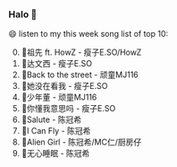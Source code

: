 

### Halo 👋

😄 listen to my this week song list of top 10:

0. 🌈祖先 ft. HowZ - 瘦子E.SO/HowZ
1. 🌈达文西 - 瘦子E.SO
2. 🌈Back to the street - 顽童MJ116
3. 🌈她没在看我 - 瘦子E.SO
4. 🌈少年董  - 顽童MJ116
5. 🌈你懂我意思吗 - 瘦子E.SO
6. 🌈Salute - 陈冠希
7. 🌈I Can Fly - 陈冠希
8. 🌈Alien Girl - 陈冠希/MC仁/厨房仔
9. 🌈无心睡眠 - 陈冠希

